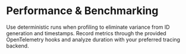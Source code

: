 # Performance & Benchmarking

Use deterministic runs when profiling to eliminate variance from ID generation and timestamps. Record metrics through the provided OpenTelemetry hooks and analyze duration with your preferred tracing backend.
